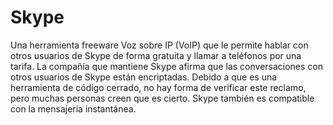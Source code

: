 [Title]: # (Skype)
[Order]: # (110)

# Skype 

Una herramienta freeware Voz sobre IP (VoIP) que le permite hablar con otros usuarios de Skype de forma gratuita y llamar a teléfonos por una tarifa. La compañía que mantiene Skype afirma que las conversaciones con otros usuarios de Skype están encriptadas. Debido a que es una herramienta de código cerrado, no hay forma de verificar este reclamo, pero muchas personas creen que es cierto. Skype también es compatible con la mensajería instantánea.